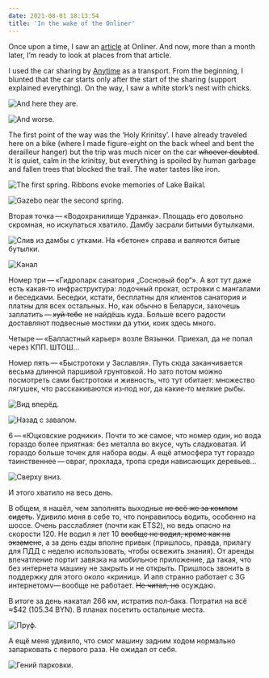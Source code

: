 ```yaml
---
date: 2021-08-01 18:13:54
title: 'In the wake of the Onliner'
---
```


Once upon a time, I saw an
<a href="https://realt.onliner.by/2021/06/12/20-krutyx-mest-dlya-progulok">article</a> at Onliner.
And now, more than a month later, I’m ready to look at places from that article.

I used the car sharing by <a href="https://any-time.by">Anytime</a> as a transport. From the
beginning, I blunted that the car starts only after the start of the sharing (support explained
everything). On the way, I saw a white stork’s nest with chicks.

![And here they are.](IMG_1410.JPG)

![And worse.](IMG_1411.JPG)

The first point of the way was the ‘Holy Krinitsy’. I have already traveled here on a bike (where I
made figure-eight on the back wheel and bent the derailleur hanger) but the trip was much nicer on
the car ~~whoever doubted~~. It is quiet, calm in the krinitsy, but everything is spoiled by human
garbage and fallen trees that blocked the trail. The water tastes like iron.

![The first spring. Ribbons evoke memories of Lake Baikal.](IMG_1426.JPG)

![Gazebo near the second spring.](IMG_1445.JPG)

Вторая точка — «Водохранилище Удранка». Площадь его довольно скромная, но искупаться хватило. Дамбу
засрали битыми бутылками.

![Слив из дамбы с утками. На «бетоне» справа и валяются битые бутылки.](IMG_1455.JPG)

![Канал](IMG_1458.JPG)

Номер три — «Гидропарк санатория „Сосновый бор“». А вот тут даже есть какая‐то инфраструктура:
лодочный прокат, островки с мангалами и беседками. Беседки, кстати, бесплатны для клиентов санатория
и платны для всех остальных. Но, как обычно в Беларуси, захочешь заплатить — ~~хуй тебе~~ не найдёшь
куда. Больше всего радости доставляют подвесные мостики да утки, коих здесь много.

Четыре — «Балластный карьер» возле Вязынки. Приехал, да не попал через КПП. ШТОШ…

Номер пять — «Быстротоки у Заславля». Путь сюда заканчивается весьма длинной паршивой грунтовкой. Но
зато потом можно посмотреть сами быстротоки и живность, что тут обитает: множество лягушек, что
расскакиваются из‐под ног, да какие‐то мелкие рыбы.

![Вид вперёд.](IMG_0630.JPG)

![Назад с завалом.](IMG_0635.JPG)

6 — «Юцковские родники». Почти то же самое, что номер один, но вода гораздо более приятная: без
металла во вкусе, чуть сладковатая. И гораздо больше точек для набора воды. А ещё атмосфера тут
гораздо таинственнее — овраг, прохлада, тропа среди нависающих деревьев…

![Сверху вниз.](IMG_1479.JPG)

И этого хватило на весь день.

В общем, я нашёл, чем заполнять выходные ~~не всё же за компом сидеть~~. Удивило меня в себе то, что
понравилось водить, особенно на шоссе. Очень расслабляет (почти как ETS2), но ведь опасно на
скорости 120. Не водил я лет 10 ~~вообще не водил, кроме как на экзамене~~, а за день езды вполне
привык (пришлось, правда, прилагу для ПДД с неделю использовать, чтобы освежить знания). От аренды
впечатление портит завязка на мобильное приложение, да такая, что без интернета машину не закрыть и
не открыть. Пришлось звонить в поддержку для этого около «криниц». И апп странно работает с 3G
интернетомv— вообще не работает. ~~Не читал, но~~ осуждаю.

В итоге за день накатал 266 км, истратив пол‐бака. Потратил на всё ≈$42 (105.34 BYN). В планах
посетить остальные места.

![Пруф.](IMG_0648.PNG)

А ещё меня удивило, что смог машину задним ходом нормально запарковать с первого раза. Не ожидал от
себя.

![Гений парковки.](IMG_0641.JPG)
